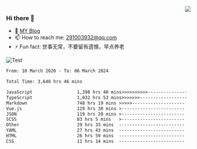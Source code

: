 <img align='right' src='https://github-readme-stats.vercel.app/api?username=niaogege&show_icons=true&theme=radical'/>

### Hi there 👋

- 🌱 [MY Blog](https://bythewayer.com/)
- 📫 How to reach me: 291003932@qq.com
- ⚡ Fun fact:  世事无常，不要留有遗憾，早点养老

![Test](https://github-readme-stats.vercel.app/api/top-langs/?username=niaogege&layout=compact)

<!--START_SECTION:waka-->

```txt
From: 10 March 2020 - To: 06 March 2024

Total Time: 3,648 hrs 46 mins

JavaScript                 1,398 hrs 40 mins>>>>>>>>>>---------------   38.33 %
TypeScript                 1,032 hrs 53 mins>>>>>>>------------------   28.31 %
Markdown                   748 hrs 19 mins >>>>>--------------------   20.51 %
Vue.js                     129 hrs 30 mins >------------------------   03.55 %
JSON                       119 hrs 20 mins >------------------------   03.27 %
SCSS                       83 hrs 5 mins   >------------------------   02.28 %
Other                      29 hrs 33 mins  -------------------------   00.81 %
YAML                       27 hrs 43 mins  -------------------------   00.76 %
HTML                       26 hrs 59 mins  -------------------------   00.74 %
CSS                        11 hrs 14 mins  -------------------------   00.31 %
```

<!--END_SECTION:waka-->
